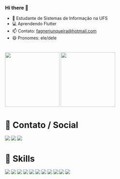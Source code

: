 ### Hi there 👋

- 🌱 Estudante de Sistemas de Informação na UFS
- 💻 Aprendendo Flutter
- 📫 Contato: fagnerjunqueira@hotmail.com
- 😄 Pronomes: ele/dele
#
<div>
<img height="180em" src="https://github-readme-stats.vercel.app/api?username=fagnerjunqueira&count_private=true&show_icons=true">
<img height="180em" src="https://github-readme-stats.vercel.app/api/top-langs/?username=fagnerjunqueira&layout=compact">
</div>

<div>
  <h1>📱 Contato / Social</h1>
<a href="mailto:fagnerjunqueira@hotmail.com"><img src="https://img.shields.io/badge/Gmail-D14836?style=for-the-badge&logo=gmail&logoColor=white"></a>
<a href="https://twitter.com/sigaaUFSworking"><img src="https://img.shields.io/badge/Twitter-1DA1F2?style=for-the-badge&logo=twitter&logoColor=white"></a> 	
<a href="https://www.linkedin.com/in/fagnerjunqueira/"><img src="https://img.shields.io/badge/LinkedIn-0077B5?style=for-the-badge&logo=linkedin&logoColor=white"></a> 	
</div>

<div>
  <h1>🚀 Skills</h1>
  <img src="https://img.shields.io/badge/C-00599C?style=for-the-badge&logo=c&logoColor=white">
  <img src="https://img.shields.io/badge/C%2B%2B-00599C?style=for-the-badge&logo=c%2B%2B&logoColor=white">
  <img src="https://img.shields.io/badge/Python-3776AB?style=for-the-badge&logo=python&logoColor=white">
  <img src="https://img.shields.io/badge/HTML5-E34F26?style=for-the-badge&logo=html5&logoColor=white">
  <img src="https://img.shields.io/badge/CSS3-1572B6?style=for-the-badge&logo=css3&logoColor=white">
  <img src="https://img.shields.io/badge/JavaScript-F7DF1E?style=for-the-badge&logo=javascript&logoColor=black">
  <img src="https://img.shields.io/badge/Java-ED8B00?style=for-the-badge&logo=java&logoColor=white">
  <img src="https://img.shields.io/badge/PHP-777BB4?style=for-the-badge&logo=php&logoColor=white">
  <img src="https://img.shields.io/badge/Dart-0175C2?style=for-the-badge&logo=dart&logoColor=white">
  <img src="https://img.shields.io/badge/Flutter-02569B?style=for-the-badge&logo=flutter&logoColor=white">
  <img src="https://img.shields.io/badge/MySQL-00000F?style=for-the-badge&logo=mysql&logoColor=white">
</div>
